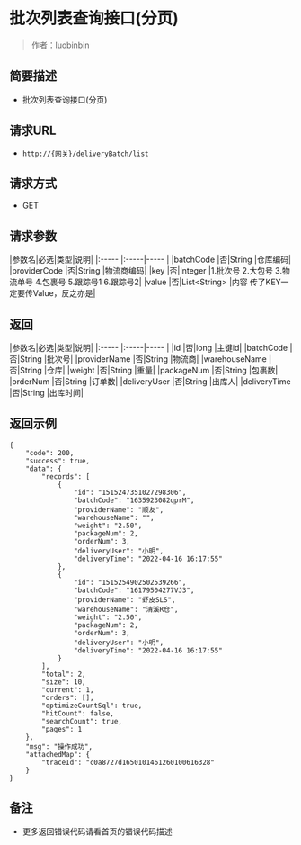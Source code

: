 # 批次列表查询接口(分页)

> 作者：luobinbin

## 简要描述

- 批次列表查询接口(分页)

## 请求URL
- `http://{网关}/deliveryBatch/list`
  
## 请求方式
- GET

## 请求参数

|参数名|必选|类型|说明|
|:-----  |:-----|-----                  |
|batchCode |否|String  |仓库编码|
|providerCode |否|String  |物流商编码|
|key |否|Integer  |1.批次号 2.大包号 3.物流单号 4.包裹号 5.跟踪号1 6.跟踪号2|
|value |否|List&lt;String>  |内容  传了KEY一定要传Value，反之亦是|

## 返回

|参数名|必选|类型|说明|
|:-----  |:-----|-----                  |
|id |否|long  |主键id|
|batchCode |否|String  |批次号|
|providerName |否|String  |物流商|
|warehouseName |否|String  |仓库|
|weight |否|String  |重量|
|packageNum |否|String  |包裹数|
|orderNum |否|String  |订单数|
|deliveryUser |否|String  |出库人|
|deliveryTime |否|String  |出库时间|


## 返回示例 

``` 
{
    "code": 200,
    "success": true,
    "data": {
        "records": [
            {
                "id": "1515247351027298306",
                "batchCode": "1635923082qprM",
                "providerName": "顺友",
                "warehouseName": "",
                "weight": "2.50",
                "packageNum": 2,
                "orderNum": 3,
                "deliveryUser": "小明",
                "deliveryTime": "2022-04-16 16:17:55"
            },
            {
                "id": "1515254902502539266",
                "batchCode": "16179504277VJ3",
                "providerName": "虾皮SLS",
                "warehouseName": "清溪R仓",
                "weight": "2.50",
                "packageNum": 2,
                "orderNum": 3,
                "deliveryUser": "小明",
                "deliveryTime": "2022-04-16 16:17:55"
            }
        ],
        "total": 2,
        "size": 10,
        "current": 1,
        "orders": [],
        "optimizeCountSql": true,
        "hitCount": false,
        "searchCount": true,
        "pages": 1
    },
    "msg": "操作成功",
    "attachedMap": {
        "traceId": "c0a8727d1650101461260100616328"
    }
}
```


## 备注 

- 更多返回错误代码请看首页的错误代码描述